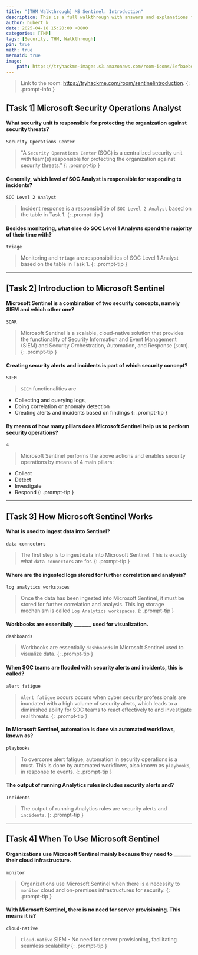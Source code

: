 ```yaml
---
title: "[THM Walkthrough] MS Sentinel: Introduction"
description: This is a full walkthrough with answers and explanations for the TryHackMe room "MS Sentinel Introduction".
author: hubert_k
date: 2025-04-18 15:20:00 +0800
categories: [THM]
tags: [Security, THM, Walkthrough]
pin: true
math: true
mermaid: true
image:
    path: https://tryhackme-images.s3.amazonaws.com/room-icons/5efbaebdaaea011c857b438d-1718634714294
---
```


> Link to the room: <https://tryhackme.com/room/sentinelintroduction>.
{: .prompt-info }

## [Task 1] Microsoft Security Operations Analyst

#### What security unit is responsible for protecting the organization against security threats?
```text
Security Operations Center
```

> "A `Security Operations Center` (SOC) is a centralized security unit with team(s) responsible for protecting the organization against security threats."
{: .prompt-tip }

#### Generally, which level of SOC Analyst is responsible for responding to incidents?
```text
SOC Level 2 Analyst
```

> Incident response is a responsibilitie of `SOC Level 2 Analyst` based on the table in Task 1. 
{: .prompt-tip }

#### Besides monitoring, what else do SOC Level 1 Analysts spend the majority of their time with?
```text
triage
```

> Monitoring and `triage` are responsibilities of SOC Level 1 Analyst based on the table in Task 1. 
{: .prompt-tip }

---

## [Task 2] Introduction to Microsoft Sentinel
#### Microsoft Sentinel is a combination of two security concepts, namely SIEM and which other one?
```text
SOAR
```

> Microsoft Sentinel is a scalable, cloud-native solution that provides the functionality of Security Information and Event Management (SIEM) and Security Orchestration, Automation, and Response (`SOAR`).
{: .prompt-tip }

#### Creating security alerts and incidents is part of which security concept?
```text
SIEM
```

> `SIEM` functionalities are 
- Collecting and querying logs, 
- Doing correlation or anomaly detection 
- Creating alerts and incidents based on findings
{: .prompt-tip }

#### By means of how many pillars does Microsoft Sentinel help us to perform security operations?
```text
4
```

> Microsoft Sentinel performs the above actions and enables security operations by means of 4 main pillars:
- Collect
- Detect
- Investigate
- Respond
{: .prompt-tip }

---

## [Task 3] How Microsoft Sentinel Works
#### What is used to ingest data into Sentinel?
```text
data connectors
```

> The first step is to ingest data into Microsoft Sentinel. This is exactly what `data connectors` are for.
{: .prompt-tip }


#### Where are the ingested logs stored for further correlation and analysis?
```text
log analytics workspaces
```

> Once the data has been ingested into Microsoft Sentinel, it must be stored for further correlation and analysis. This log storage mechanism is called `Log Analytics workspaces`.
{: .prompt-tip }

#### Workbooks are essentially _______ used for visualization.
```text
dashboards
```

> Workbooks are essentially `dashboards` in Microsoft Sentinel used to visualize data.
{: .prompt-tip }

#### When SOC teams are flooded with security alerts and incidents, this is called?
```text
alert fatigue
```

> `Alert fatigue` occurs occurs when cyber security professionals are inundated with a high volume of security alerts, which leads to a diminished ability for SOC teams to react effectively to and investigate real threats.
{: .prompt-tip }

#### In Microsoft Sentinel, automation is done via automated workflows, known as?
```text
playbooks
```

> To overcome alert fatigue, automation in security operations is a must. This is done by automated workflows, also known as `playbooks`, in response to events.
{: .prompt-tip }

#### The output of running Analytics rules includes security alerts and?
```text
Incidents
```

> The output of running Analytics rules are security alerts and `incidents`.
{: .prompt-tip }

---

## [Task 4] When To Use Microsoft Sentinel

#### Organizations use Microsoft Sentinel mainly because they need to _______ their cloud infrastructure.
```text
monitor
```

> Organizations use Microsoft Sentinel when there is a necessity to `monitor` cloud and on-premises infrastructures for security.
{: .prompt-tip }

#### With Microsoft Sentinel, there is no need for server provisioning. This means it is?
```text
cloud-native
```

> `Cloud-native` SIEM - No need for server provisioning, facilitating seamless scalability
{: .prompt-tip }